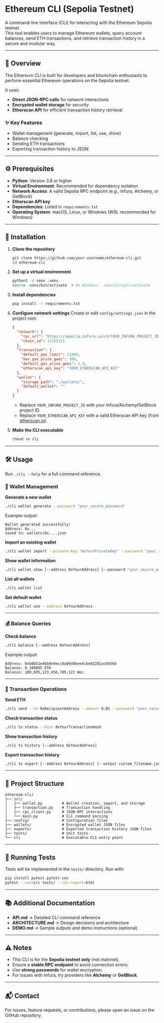 
# Ethereum CLI (Sepolia Testnet)

A command-line interface (CLI) for interacting with the Ethereum Sepolia testnet.  
This tool enables users to manage Ethereum wallets, query account balances, send ETH transactions, and retrieve transaction history in a secure and modular way.

---

## 📖 Overview

The Ethereum CLI is built for developers and blockchain enthusiasts to perform essential Ethereum operations on the Sepolia testnet.  

It uses:
- **Direct JSON-RPC calls** for network interactions  
- **Encrypted wallet storage** for security  
- **Etherscan API** for efficient transaction history retrieval  

### ✨ Key Features
- Wallet management (generate, import, list, use, show)  
- Balance checking  
- Sending ETH transactions  
- Exporting transaction history to JSON  

---

## ⚙️ Prerequisites

- **Python**: Version 3.8 or higher  
- **Virtual Environment**: Recommended for dependency isolation  
- **Network Access**: A valid Sepolia RPC endpoint (e.g., Infura, Alchemy, or GetBlock)  
- **Etherscan API key**  
- **Dependencies**: Listed in `requirements.txt`  
- **Operating System**: macOS, Linux, or Windows (WSL recommended for Windows)  

---

## 🚀 Installation

1. **Clone the repository**
   ```bash
   git clone https://github.com/your-username/ethereum-cli.git
   cd ethereum-cli

2. **Set up a virtual environment**

   ```bash
   python3 -m venv .venv
   source .venv/bin/activate  # On Windows: .venv\Scripts\activate
   ```

3. **Install dependencies**

   ```bash
   pip install -r requirements.txt
   ```

4. **Configure network settings**
   Create or edit `config/settings.json` in the project root:

   ```json
   {
     "network": {
       "rpc_url": "https://sepolia.infura.io/v3/YOUR_INFURA_PROJECT_ID",
       "chain_id": 11155111
     },
     "transaction": {
       "default_gas_limit": 21000,
       "max_gas_price_gwei": 100,
       "default_gas_price_gwei": 1.0,
       "etherscan_api_key": "YOUR_ETHERSCAN_API_KEY"
     },
     "wallet": {
       "storage_path": "./wallets/",
       "default_wallet": ""
     }
   }
   ```

   * Replace `YOUR_INFURA_PROJECT_ID` with your Infura/Alchemy/GetBlock project ID.
   * Replace `YOUR_ETHERSCAN_API_KEY` with a valid Etherscan API key (from [etherscan.io](https://etherscan.io)).

5. **Make the CLI executable**

   ```bash
   chmod +x cli
   ```

---

## 🛠️ Usage

Run `./cli --help` for a full command reference.

### 🔑 Wallet Management

**Generate a new wallet**

```bash
./cli wallet generate --password "your_secure_password"
```

Example output:

```
Wallet generated successfully!
Address: 0x...
Saved to: wallets/0x....json
```

**Import an existing wallet**

```bash
./cli wallet import --private-key "0xYourPrivateKey" --password "your_secure_password"
```

**Show wallet information**

```bash
./cli wallet show [--address 0xYourAddress] [--password "your_secure_password"]
```

**List all wallets**

```bash
./cli wallet list
```

**Set default wallet**

```bash
./cli wallet use --address 0xYourAddress
```

---

### 💰 Balance Queries

**Check balance**

```bash
./cli balance [--address 0xYourAddress]
```

Example output:

```
Address: 0xb0b51e4bb8e9ecc0a89d4bee4cbe02201acb936b
Balance: 0.109895 ETH
Balance: 109,895,123,456,789,123 Wei
```

---

### 🔗 Transaction Operations

**Send ETH**

```bash
./cli send --to 0xRecipientAddress --amount 0.01 --password "your_secure_password" [--from 0xSenderAddress]
```

**Check transaction status**

```bash
./cli tx status --hash 0xYourTransactionHash
```

**Show transaction history**

```bash
./cli tx history [--address 0xYourAddress]
```

**Export transaction history**

```bash
./cli tx export [--address 0xYourAddress] [--output custom_filename.json]
```

---

## 📂 Project Structure

```
ethereum-cli/
├── src/
│   ├── wallet.py         # Wallet creation, import, and storage
│   ├── transaction.py    # Transaction handling
│   ├── rpc_client.py     # JSON-RPC interactions
│   └── main.py           # CLI command parsing
├── config/               # Configuration files
├── wallets/              # Encrypted wallet JSON files
├── exports/              # Exported transaction history JSON files
├── tests/                # Unit tests
└── cli                   # Executable CLI entry point
```

---

## 🧪 Running Tests

Tests will be implemented in the `tests/` directory.
Run with:

```bash
pip install pytest pytest-cov
pytest --cov=src tests/ --cov-report=html
```

---

## 📚 Additional Documentation

* **API.md** → Detailed CLI command reference
* **ARCHITECTURE.md** → Design decisions and architecture
* **DEMO.md** → Sample outputs and demo instructions (optional)

---

## ⚠️ Notes

* This CLI is for the **Sepolia testnet only** (not mainnet).
* Ensure a **stable RPC endpoint** to avoid connection errors.
* Use **strong passwords** for wallet encryption.
* For issues with Infura, try providers like **Alchemy** or **GetBlock**.

---

## 📬 Contact

For issues, feature requests, or contributions, please open an issue on the GitHub repository.
